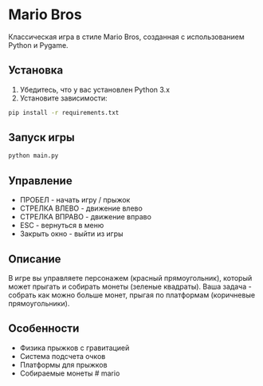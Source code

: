 # Mario Bros

Классическая игра в стиле Mario Bros, созданная с использованием Python и Pygame.

## Установка

1. Убедитесь, что у вас установлен Python 3.x
2. Установите зависимости:
```bash
pip install -r requirements.txt
```

## Запуск игры

```bash
python main.py
```

## Управление

- ПРОБЕЛ - начать игру / прыжок
- СТРЕЛКА ВЛЕВО - движение влево
- СТРЕЛКА ВПРАВО - движение вправо
- ESC - вернуться в меню
- Закрыть окно - выйти из игры

## Описание

В игре вы управляете персонажем (красный прямоугольник), который может прыгать и собирать монеты (зеленые квадраты). Ваша задача - собрать как можно больше монет, прыгая по платформам (коричневые прямоугольники).

## Особенности

- Физика прыжков с гравитацией
- Система подсчета очков
- Платформы для прыжков
- Собираемые монеты # mario
